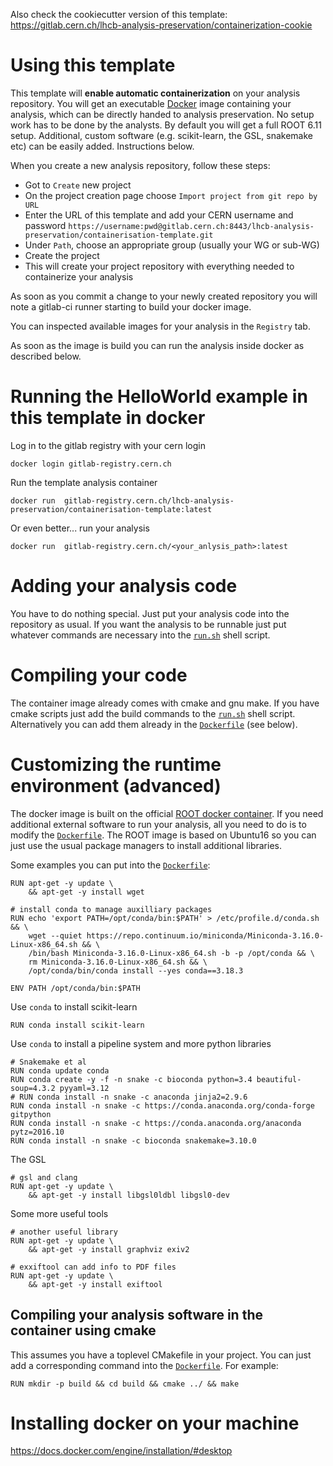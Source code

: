 Also check the cookiecutter version of this template: https://gitlab.cern.ch/lhcb-analysis-preservation/containerization-cookie

# Using this template
This template will **enable automatic containerization** on your analysis repository. 
You will get an executable [Docker](docker.io) image containing your analysis, which can be directly handed to analysis preservation. No setup work has to be done by the analysts. By default you will get
a full ROOT 6.11 setup. Additional, custom software (e.g. scikit-learn, the GSL, snakemake etc) can be easily added. Instructions below.


When you create a new analysis repository, follow these steps:
* Got to `Create` new project 
* On the project creation page choose `Import project from git repo by URL`
* Enter the URL of this template and add your CERN username and password `https://username:pwd@gitlab.cern.ch:8443/lhcb-analysis-preservation/containerisation-template.git`
* Under `Path`, choose an appropriate group (usually your WG or sub-WG)
* Create the project
* This will create your project repository with everything needed to containerize your analysis

As soon as you commit a change to your newly created repository you will note a
gitlab-ci runner starting to build your docker image.

You can inspected available images for your analysis in the `Registry` tab.

As soon as the image is build you can run the analysis inside docker as described below.

# Running the HelloWorld example in this template in docker
Log in to the gitlab registry with your cern login
```
docker login gitlab-registry.cern.ch
```
Run the template analysis container
```
docker run  gitlab-registry.cern.ch/lhcb-analysis-preservation/containerisation-template:latest
```
Or even better... run your analysis
```
docker run  gitlab-registry.cern.ch/<your_anlysis_path>:latest
```

# Adding your analysis code 
You have to do nothing special. Just put your analysis code into the repository as usual.
If you want the analysis to be runnable just put whatever commands are necessary into the
[`run.sh`](run.sh) shell script.

# Compiling your code
The container image already comes with cmake and gnu make.
If you have cmake scripts just add the build commands to the [`run.sh`](run.sh) shell script.
Alternatively you can add them already in the [`Dockerfile`](Dockerfile) (see below).

# Customizing the runtime environment (advanced)
The docker image is built on the official [ROOT docker container](https://hub.docker.com/r/rootproject/root-ubuntu16/).
If you need additional external software to run your analysis, all you need to do
is to modify the [`Dockerfile`](Dockerfile). The ROOT image is based on Ubuntu16 so you can
just use the usual package managers to install additional libraries. 

Some examples you can put into the [`Dockerfile`](Dockerfile):
```
RUN apt-get -y update \
    && apt-get -y install wget

# install conda to manage auxilliary packages
RUN echo 'export PATH=/opt/conda/bin:$PATH' > /etc/profile.d/conda.sh && \
    wget --quiet https://repo.continuum.io/miniconda/Miniconda-3.16.0-Linux-x86_64.sh && \
    /bin/bash Miniconda-3.16.0-Linux-x86_64.sh -b -p /opt/conda && \
    rm Miniconda-3.16.0-Linux-x86_64.sh && \
    /opt/conda/bin/conda install --yes conda==3.18.3

ENV PATH /opt/conda/bin:$PATH

```
Use `conda` to install scikit-learn
```
RUN conda install scikit-learn
```
Use `conda` to install a pipeline system and more python libraries
```
# Snakemake et al
RUN conda update conda
RUN conda create -y -f -n snake -c bioconda python=3.4 beautiful-soup=4.3.2 pyyaml=3.12
# RUN conda install -n snake -c anaconda jinja2=2.9.6
RUN conda install -n snake -c https://conda.anaconda.org/conda-forge gitpython
RUN conda install -n snake -c https://conda.anaconda.org/anaconda pytz=2016.10
RUN conda install -n snake -c bioconda snakemake=3.10.0
```

The GSL
```
# gsl and clang
RUN apt-get -y update \
    && apt-get -y install libgsl0ldbl libgsl0-dev
```
Some more useful tools
```
# another useful library
RUN apt-get -y update \
    && apt-get -y install graphviz exiv2

# exxiftool can add info to PDF files
RUN apt-get -y update \
    && apt-get -y install exiftool
```


## Compiling your analysis software in the container using cmake
This assumes you have a toplevel CMakefile in your project. You can just add a corresponding command into the [`Dockerfile`](Dockerfile). For example:
```
RUN mkdir -p build && cd build && cmake ../ && make
```








# Installing docker on your machine
https://docs.docker.com/engine/installation/#desktop